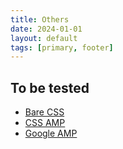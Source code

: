 ```yaml
---
title: Others
date: 2024-01-01
layout: default
tags: [primary, footer]
---
```

## To be tested
- <a href="https://barecss.com/" target="_new">Bare CSS</a>
- <a href="https://cssamp.com/" target="_new">CSS AMP</a>
- <a href="https://amp.dev/" target="_new">Google AMP</a>